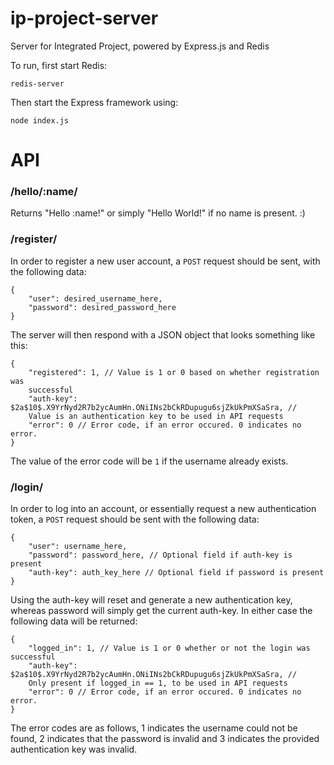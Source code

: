 # ip-project-server
Server for Integrated Project, powered by Express.js and Redis

To run, first start Redis:
```
redis-server
```

Then start the Express framework using:
```
node index.js
```

# API

### /hello/:name/
Returns "Hello :name!" or simply "Hello World!" if no name is present. :)

### /register/
In order to register a new user account, a `POST` request should be sent, with
the following data:
```
{
    "user": desired_username_here,
    "password": desired_password_here
}
```
The server will then respond with a JSON object that looks something like this:
```
{
    "registered": 1, // Value is 1 or 0 based on whether registration was
    successful
    "auth-key": $2a$10$.X9YrNyd2R7b2ycAumHn.ONiINs2bCkRDupugu6sjZkUkPmXSaSra, //
    Value is an authentication key to be used in API requests
    "error": 0 // Error code, if an error occured. 0 indicates no error.
}
```
The value of the error code will be `1` if the username already exists.

### /login/
In order to log into an account, or essentially request a new authentication
token, a `POST` request should be sent with the following data:
```
{
    "user": username_here,
    "password": password_here, // Optional field if auth-key is present
    "auth-key": auth_key_here // Optional field if password is present
}
```
Using the auth-key will reset and generate a new authentication key, whereas
password will simply get the current auth-key. In either case the following data
will be returned:
```
{
    "logged_in": 1, // Value is 1 or 0 whether or not the login was successful
    "auth-key": $2a$10$.X9YrNyd2R7b2ycAumHn.ONiINs2bCkRDupugu6sjZkUkPmXSaSra, //
    Only present if logged_in == 1, to be used in API requests
    "error": 0 // Error code, if an error occured. 0 indicates no error.
}
```
The error codes are as follows, 1 indicates the username could not be found, 2
indicates that the password is invalid and 3 indicates the provided
authentication key was invalid.
